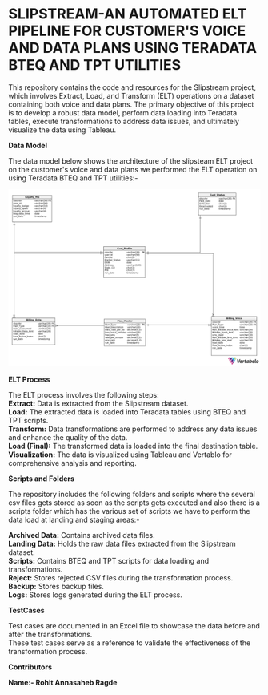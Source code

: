 # SLIPSTREAM-AN AUTOMATED ELT PIPELINE FOR CUSTOMER'S VOICE AND DATA PLANS USING TERADATA BTEQ AND TPT UTILITIES

This repository contains the code and resources for the Slipstream project, which involves Extract, Load, and Transform (ELT) operations on a dataset containing both voice and data plans. The primary objective of this project is to develop a robust data model, perform data loading into Teradata tables, execute transformations to address data issues, and ultimately visualize the data using Tableau.

**Data Model**

The data model below shows the architecture of the slipsteam ELT project on the customer's voice and data plans we performed the ELT operation on using Teradata BTEQ and TPT utilities:-

![Data Model](Final_Data_Model.png)

**ELT Process**

The ELT process involves the following steps:<br>
**Extract:** Data is extracted from the Slipstream dataset.<br>
**Load:** The extracted data is loaded into Teradata tables using BTEQ and TPT scripts.<br>
**Transform:** Data transformations are performed to address any data issues and enhance the quality of the data.<br>
**Load (Final):** The transformed data is loaded into the final destination table.<br>
**Visualization:** The data is visualized using Tableau and Vertablo for comprehensive analysis and reporting.

**Scripts and Folders**

The repository includes the following folders and scripts where the several csv files gets stored as soon as the scripts gets executed and also there is a scripts folder which has the various set of scripts we have to perform the data load at landing and staging areas:-<br>

**Archived Data:** Contains archived data files.<br>
**Landing Data:** Holds the raw data files extracted from the Slipstream dataset.<br>
**Scripts:** Contains BTEQ and TPT scripts for data loading and transformations.<br>
**Reject:** Stores rejected CSV files during the transformation process.<br>
**Backup:** Stores backup files.<br>
**Logs:** Stores logs generated during the ELT process.<br>

**TestCases**

Test cases are documented in an Excel file to showcase the data before and after the transformations.<br>
These test cases serve as a reference to validate the effectiveness of the transformation process.<br>

**Contributors**

**Name:- Rohit Annasaheb Ragde**









